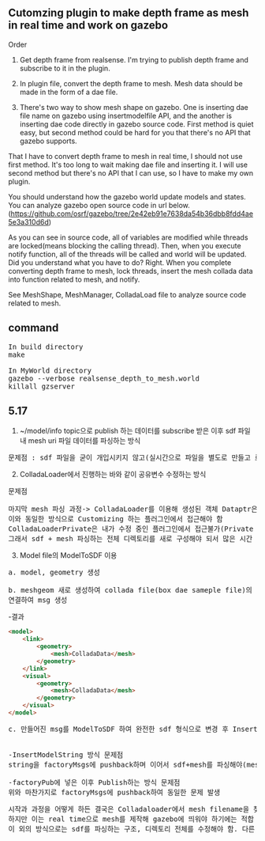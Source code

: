 ## Cutomzing plugin to make depth frame as mesh in real time and work on gazebo

Order

1. Get depth frame from realsense. I'm trying to publish depth frame and subscribe to it in the plugin. 

2. In plugin file, convert the depth frame to mesh. Mesh data should be made in the form of a dae file.

3. There's two way to show mesh shape on gazebo. One is inserting dae file name on gazebo using insertmodelfile API, and the another is inserting dae code 
directly in gazebo source code. First method is quiet easy, but second method could be hard for you that there's no API that gazebo supports.

That I have to convert depth frame to mesh in real time, I should not use first method. It's too long to wait making dae file and inserting it.
I will use second method but there's no API that I can use, so I have to make my own plugin.

You should understand how the gazebo world update models and states. You can analyze gazebo open source code in url below.
(https://github.com/osrf/gazebo/tree/2e42eb91e7638da54b36dbb8fdd4ae5e3a310d6d)


As you can see in source code, all of variables are modified while threads are locked(means blocking the calling thread). Then, when you execute notify function,
all of the threads will be called and world will be updated. Did you understand what you have to do? Right. When you complete converting depth frame to mesh,
lock threads, insert the mesh collada data into function related to mesh, and notify.

See MeshShape, MeshManager, ColladaLoad file to analyze source code related to mesh.





## command
<pre>
In build directory
make

In MyWorld directory
gazebo --verbose realsense_depth_to_mesh.world
killall gzserver
</pre>

## 5.17

1. ~/model/info topic으로 publish 하는 데이터를 subscribe 받은 이후 sdf 파일 내 mesh uri 파일 데이터를 파싱하는 방식
<pre>
문제점 : sdf 파일을 굳이 개입시키지 않고(실시간으로 파일을 별도로 만들고 로드하는데 시간이 너무 오래 걸림) mesh data만 가져오고자 함
</pre>

2. ColladaLoader에서 진행하는 바와 같이 공유변수 수정하는 방식
<pre>
문제점

마지막 mesh 파싱 과정-> ColladaLoader를 이용해 생성된 객체 Dataptr은 ColladaLoaderPrivate이며 
이와 동일한 방식으로 Customizing 하는 플러그인에서 접근해야 함  
ColladaLoaderPrivate은 내가 수정 중인 플러그인에서 접근불가(Private 파일은 이미 빌드된 채로 설치됨) 
그래서 sdf + mesh 파싱하는 전체 디렉토리를 새로 구성해야 되서 많은 시간 소요
</pre>

3. Model file의 ModelToSDF 이용
<pre>
a. model, geometry 생성

b. meshgeom 새로 생성하여 collada file(box dae sameple file)의 data(tag, text)를 직접 넣고 미리 만든 geometry, model과 
연결하여 msg 생성
</pre>

-결과 

```html
<model>
	<link>
		<geometry>
			<mesh>ColladaData</mesh>
		</geometry>
	</link>
	<visual>
		<geometry>
			<mesh>ColladaData</mesh>
		</geometry>
	</visual>
</model>
```

<pre>
c. 만들어진 msg를 ModelToSDF 하여 완전한 sdf 형식으로 변경 후 InsertModelString or ~/factory topic으로 publish


-InsertModelString 방식 문제점
string을 factoryMsgs에 pushback하며 이어서 sdf+mesh를 파싱해야(mesh tage에서 filename을 찾음) 하는 1번에서 겪은 문제와 동일한 문제 발생

-factoryPub에 넣은 이후 Publish하는 방식 문제점
위와 마찬가지로 factoryMsgs에 pushback하여 동일한 문제 발생
</pre>

<pre>
시작과 과정을 어떻게 하든 결국은 Colladaloader에서 mesh filename을 찾아 file의 data를 가져오는 방식으로 감.
하지만 이는 real time으로 mesh를 제작해 gazebo에 띄워야 하기에는 적합 하지 않으며  
이 외의 방식으로는 sdf를 파싱하는 구조, 디렉토리 전체를 수정해야 함. 다른 방법 좀 더 찾아보기
</pre>
